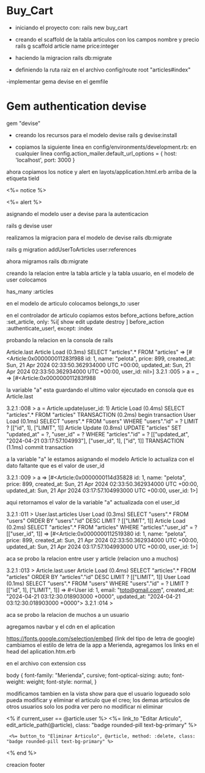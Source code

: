 # Buy_Cart

- iniciando el proyecto con:
rails new buy_cart

- creando el scaffold de la tabla articulos con los campos nombre y precio
 rails g scaffold article name price:integer

- haciendo la migracion
rails db:migrate

- definiendo la ruta raiz en el archivo config/route
root "articles#index"

-implementar gema devise en el gemfile
# Gem authentication devise
gem "devise"

- creando los recursos para el modelo devise
rails g devise:install

- copiamos la siguiente linea en 
config/environments/development.rb: en cualquier linea
config.action_mailer.default_url_options = { host: 'localhost', port: 3000 }

ahora copiamos los notice y alert en layots/application.html.erb
arriba de la etiqueta tield
<p class="notice"><%= notice %></p>
 <p class="alert"><%= alert %></p>

asignando el modelo user a devise
para la autenticacion

rails g devise user

realizamos la migracion para el modelo de devise
rails db:migrate


rails g migration  addUserToArticles user:references

ahora migramos
rails db:migrate

creando la relacion entre la tabla article y la tabla usuario, 
en el modelo de user colocamos

has_many :articles

en el modelo de articulo colocamos
 belongs_to :user

 en el controlador de articulo copiamos estos before_actions
   before_action :set_article, only: %i[ show edit update destroy ]
  before_action :authenticate_user!, except: :index

  probando la relacion en la consola de rails


  Article.last
  Article Load (0.3ms)  SELECT "articles".* FROM "articles"
 => 
[#<Article:0x000000011283f988
  id: 1,
  name: "pelota",
  price: 899,
  created_at: Sun, 21 Apr 2024 02:33:50.362934000 UTC +00:00,
  updated_at: Sun, 21 Apr 2024 02:33:50.362934000 UTC +00:00,
  user_id: nil>] 
3.2.1 :005 > a = _
 => 
[#<Article:0x000000011283f988

la variable "a" esta guardando el ultimo valor ejecutado en consola que es Article.last



3.2.1 :008 > a = Article.update(user_id: 1)
  Article Load (0.4ms)  SELECT "articles".* FROM "articles"
  TRANSACTION (0.2ms)  begin transaction
  User Load (0.1ms)  SELECT "users".* FROM "users" WHERE "users"."id" = ? LIMIT ?  [["id", 1], ["LIMIT", 1]]
  Article Update (0.8ms)  UPDATE "articles" SET "updated_at" = ?, "user_id" = ? WHERE "articles"."id" = ?  [["updated_at", "2024-04-21 03:17:57.104993"], ["user_id", 1], ["id", 1]]
  TRANSACTION (1.1ms)  commit transaction

  a la variable "a" le estamos asignando el modelo Article lo actualiza
  con el dato faltante que es el valor de user_id

3.2.1 :009 > a
 => 
[#<Article:0x0000000114d35828
  id: 1,
  name: "pelota",
  price: 899,
  created_at: Sun, 21 Apr 2024 02:33:50.362934000 UTC +00:00,
  updated_at: Sun, 21 Apr 2024 03:17:57.104993000 UTC +00:00,
  user_id: 1>] 

  aqui retornamos el valor de la variable "a" actualizada con el user_id



  3.2.1 :011 > User.last.articles
  User Load (0.3ms)  SELECT "users".* FROM "users" ORDER BY "users"."id" DESC LIMIT ?  [["LIMIT", 1]]
  Article Load (0.2ms)  SELECT "articles".* FROM "articles" WHERE "articles"."user_id" = ?  [["user_id", 1]]
 => 
[#<Article:0x0000000112519380
  id: 1,
  name: "pelota",
  price: 899,
  created_at: Sun, 21 Apr 2024 02:33:50.362934000 UTC +00:00,
  updated_at: Sun, 21 Apr 2024 03:17:57.104993000 UTC +00:00,
  user_id: 1>] 

  aca se probo la relacion entre user y article (relacion uno a muchos)


  3.2.1 :013 > Article.last.user
  Article Load (0.4ms)  SELECT "articles".* FROM "articles" ORDER BY "articles"."id" DESC LIMIT ?  [["LIMIT", 1]]
  User Load (0.1ms)  SELECT "users".* FROM "users" WHERE "users"."id" = ? LIMIT ?  [["id", 1], ["LIMIT", 1]]
 => #<User id: 1, email: "toto@gmail.com", created_at: "2024-04-21 03:12:30.018903000 +0000", updated_at: "2024-04-21 03:12:30.018903000 +0000"> 
3.2.1 :014 > 

aca se probo la relacion de muchos a un usuario


agregamos navbar y el cdn en el aplication

https://fonts.google.com/selection/embed (link del tipo de letra de google)
cambiamos el estilo de letra de la app a Merienda, agregamos los links
en el head del aplication.htm.erb

<link rel="preconnect" href="https://fonts.googleapis.com">
<link rel="preconnect" href="https://fonts.gstatic.com" crossorigin>
<link href="https://fonts.googleapis.com/css2?family=Merienda:wght@300..900&display=swap" rel="stylesheet">

en el archivo con extension css

body {
    font-family: "Merienda", cursive;
    font-optical-sizing: auto;
    font-weight: weight;
    font-style: normal,
  }

  modificamos tambien en la vista show para que el usuario logueado
  solo pueda modificar y eliminar el articulo que el creo; los demas
  articulos de otros usuarios solo los podra ver pero no modificar ni
  eliminar

  <% if current_user == @article.user %>
    <%= link_to "Editar Articulo", edit_article_path(@article), class: "badge rounded-pill text-bg-primary" %> 
    
     <%= button_to "Eliminar Articulo", @article, method: :delete, class: "badge rounded-pill text-bg-primary" %>
  <% end %>  

creacion footer


